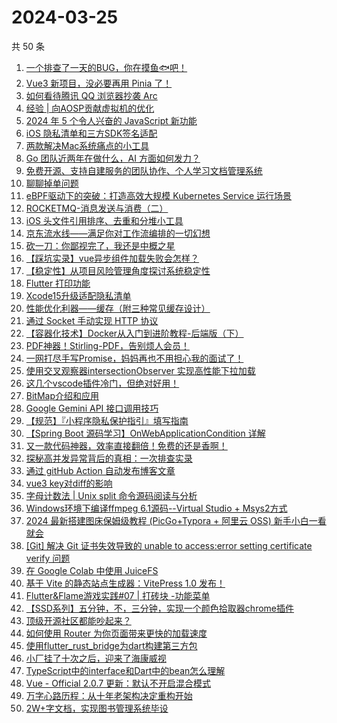 # 2024-03-25

共 50 条

<!-- BEGIN JUEJIN -->
<!-- 最后更新时间 2024-03-25 01:01:10 +0800 -->
1. [一个排查了一天的BUG，你在摸鱼🐟吧！](https://juejin.cn/post/7348712837849284644)
1. [Vue3 新项目，没必要再用 Pinia 了！](https://juejin.cn/post/7348680291937435682)
1. [如何看待腾讯 QQ 浏览器抄袭 Arc](https://juejin.cn/post/7348830480790814755)
1. [经验 | 向AOSP贡献虚拟机的优化](https://juejin.cn/post/7348830480790618147)
1. [2024 年 5 个令人兴奋的 JavaScript 新功能](https://juejin.cn/post/7348832432080355379)
1. [iOS 隐私清单和三方SDK签名适配](https://juejin.cn/post/7347165355586109477)
1. [两款解决Mac系统痛点的小工具](https://juejin.cn/post/7348352600461901824)
1. [Go 团队近两年在做什么，AI 方面如何发力？](https://juejin.cn/post/7348414849398145062)
1. [免费开源、支持自建服务的团队协作、个人学习文档管理系统](https://juejin.cn/post/7346919387352875042)
1. [聊聊掉单问题](https://juejin.cn/post/7348623091277627402)
1. [eBPF驱动下的突破：打造高效大规模 Kubernetes Service 运行场景](https://juejin.cn/post/7348981169481990195)
1. [ROCKETMQ-消息发送与消费（二）](https://juejin.cn/post/7347125955649896499)
1. [iOS 头文件引用排序、去重和分堆小工具](https://juejin.cn/post/7348651815757905970)
1. [京东流水线——满足你对工作流编排的一切幻想](https://juejin.cn/post/7348762390387589160)
1. [砍一刀：你鄙视完了，我还是中概之星](https://juejin.cn/post/7348623091276873738)
1. [【踩坑实录】vue异步组件加载失败会怎样？](https://juejin.cn/post/7347210988259590154)
1. [【稳定性】从项目风险管理角度探讨系统稳定性](https://juejin.cn/post/7348762390387556392)
1. [Flutter 打印功能](https://juejin.cn/post/7348346618762543131)
1. [Xcode15升级适配隐私清单](https://juejin.cn/post/7348721869086425123)
1. [性能优化利器——缓存（附三种常见缓存设计）](https://juejin.cn/post/7348646483383582770)
1. [通过 Socket 手动实现 HTTP 协议](https://juejin.cn/post/7348643498117890067)
1. [【容器化技术】Docker从入门到进阶教程-后端版（下）](https://juejin.cn/post/7348617988138090537)
1. [PDF神器！Stirling-PDF，告别烦人会员！](https://juejin.cn/post/7349083937643577384)
1. [一网打尽手写Promise，妈妈再也不用担心我的面试了！](https://juejin.cn/post/7346519210724786210)
1. [使用交叉观察器intersectionObserver 实现高性能下拉加载](https://juejin.cn/post/7348384849404100660)
1. [这几个vscode插件冷门，但绝对好用！](https://juejin.cn/post/7348721869086113827)
1. [BitMap介绍和应用](https://juejin.cn/post/7348473946583416832)
1. [Google Gemini API 接口调用技巧](https://juejin.cn/post/7348726802449039397)
1. [【规范】『小程序隐私保护指引』填写指南](https://juejin.cn/post/7348762390386950184)
1. [【Spring Boot 源码学习】OnWebApplicationCondition 详解](https://juejin.cn/post/7348474490756317224)
1. [又一款代码神器，效率直接翻倍！免费的还是香啊！](https://juejin.cn/post/7349047049868967951)
1. [探秘高并发异常背后的真相：一次排查实录](https://juejin.cn/post/7348471873896087603)
1. [通过 gitHub Action 自动发布博客文章](https://juejin.cn/post/7348703569053597733)
1. [vue3  key对diff的影响](https://juejin.cn/post/7346580626319654924)
1. [字母计数法 | Unix split 命令源码阅读与分析](https://juejin.cn/post/7348832432073244710)
1. [Windows环境下编译ffmpeg 6.1源码--Virtual Studio + Msys2方式](https://juejin.cn/post/7348753930237034536)
1. [2024 最新搭建图床保姆级教程 (PicGo+Typora + 阿里云 OSS) 新手小白一看就会](https://juejin.cn/post/7348721869087211555)
1. [[Git] 解决 Git 证书失效导致的 unable to access:error setting certificate verify 问题](https://juejin.cn/post/7348753930237378600)
1. [在 Google Colab 中使用 JuiceFS](https://juejin.cn/post/7348726802449186853)
1. [基于 Vite 的静态站点生成器：VitePress 1.0 发布！](https://juejin.cn/post/7348715168572555316)
1. [Flutter&Flame游戏实践#07 | 打砖块 -功能菜单](https://juejin.cn/post/7348707728922476563)
1. [【SSD系列】五分钟，不，三分钟，实现一个颜色拾取器chrome插件](https://juejin.cn/post/7348289379055665191)
1. [顶级开源社区都能吵起来？](https://juejin.cn/post/7348659175927857162)
1. [如何使用 Router 为你页面带来更快的加载速度](https://juejin.cn/post/7349189143798399003)
1. [使用flutter_rust_bridge为dart构建第三方包](https://juejin.cn/post/7349182232441274380)
1. [小厂挂了十次之后，迎来了海康威视](https://juejin.cn/post/7349107210658299940)
1. [TypeScript中的interface和Dart中的bean怎么理解](https://juejin.cn/post/7349041579275239450)
1. [Vue - Official 2.0.7 更新：默认不开启混合模式](https://juejin.cn/post/7348999610206453779)
1. [万字心路历程：从十年老架构决定重构开始](https://juejin.cn/post/7348832432080830515)
1. [2W+字文档，实现图书管理系统毕设](https://juejin.cn/post/7348463942404407337)
<!-- END JUEJIN -->